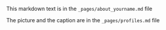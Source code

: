 This markdown text is in the `_pages/about_yourname.md` file

The picture and the caption are in the `_pages/profiles.md` file

